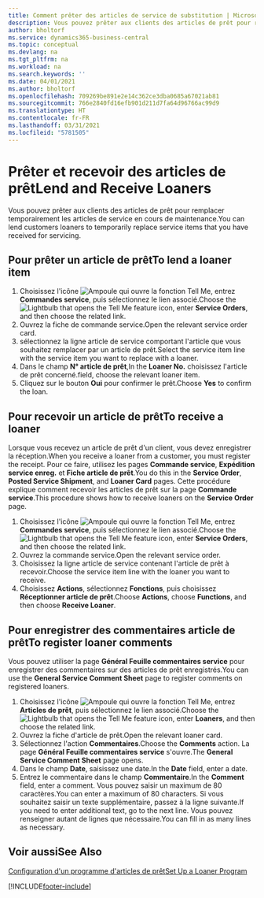 ```yaml
---
title: Comment prêter des articles de service de substitution | Microsoft Docs
description: Vous pouvez prêter aux clients des articles de prêt pour remplacer temporairement les articles de service en cours de maintenance.
author: bholtorf
ms.service: dynamics365-business-central
ms.topic: conceptual
ms.devlang: na
ms.tgt_pltfrm: na
ms.workload: na
ms.search.keywords: ''
ms.date: 04/01/2021
ms.author: bholtorf
ms.openlocfilehash: 709269be891e2e14c362ce3dba0685a67021ab81
ms.sourcegitcommit: 766e2840fd16efb901d211d7fa64d96766ac99d9
ms.translationtype: HT
ms.contentlocale: fr-FR
ms.lasthandoff: 03/31/2021
ms.locfileid: "5781505"
---
```

# <a name="lend-and-receive-loaners"></a><span data-ttu-id="a08d4-103">Prêter et recevoir des articles de prêt</span><span class="sxs-lookup"><span data-stu-id="a08d4-103">Lend and Receive Loaners</span></span>
<span data-ttu-id="a08d4-104">Vous pouvez prêter aux clients des articles de prêt pour remplacer temporairement les articles de service en cours de maintenance.</span><span class="sxs-lookup"><span data-stu-id="a08d4-104">You can lend customers loaners to temporarily replace service items that you have received for servicing.</span></span>  
  
## <a name="to-lend-a-loaner-item"></a><span data-ttu-id="a08d4-105">Pour prêter un article de prêt</span><span class="sxs-lookup"><span data-stu-id="a08d4-105">To lend a loaner item</span></span>    
1. <span data-ttu-id="a08d4-106">Choisissez l'icône ![Ampoule qui ouvre la fonction Tell Me](media/ui-search/search_small.png "Dites-moi ce que vous voulez faire"), entrez **Commandes service**, puis sélectionnez le lien associé.</span><span class="sxs-lookup"><span data-stu-id="a08d4-106">Choose the ![Lightbulb that opens the Tell Me feature](media/ui-search/search_small.png "Tell me what you want to do") icon, enter **Service Orders**, and then choose the related link.</span></span>  
2. <span data-ttu-id="a08d4-107">Ouvrez la fiche de commande service.</span><span class="sxs-lookup"><span data-stu-id="a08d4-107">Open the relevant service order card.</span></span>  
3. <span data-ttu-id="a08d4-108">sélectionnez la ligne article de service comportant l'article que vous souhaitez remplacer par un article de prêt.</span><span class="sxs-lookup"><span data-stu-id="a08d4-108">Select the service item line with the service item you want to replace with a loaner.</span></span>  
4. <span data-ttu-id="a08d4-109">Dans le champ **N° article de prêt**,</span><span class="sxs-lookup"><span data-stu-id="a08d4-109">In the **Loaner No.**</span></span> <span data-ttu-id="a08d4-110">choisissez l'article de prêt concerné.</span><span class="sxs-lookup"><span data-stu-id="a08d4-110">field, choose the relevant loaner item.</span></span>  
5. <span data-ttu-id="a08d4-111">Cliquez sur le bouton **Oui** pour confirmer le prêt.</span><span class="sxs-lookup"><span data-stu-id="a08d4-111">Choose **Yes** to confirm the loan.</span></span>  

## <a name="to-receive-a-loaner"></a><span data-ttu-id="a08d4-112">Pour recevoir un article de prêt</span><span class="sxs-lookup"><span data-stu-id="a08d4-112">To receive a loaner</span></span>  
<span data-ttu-id="a08d4-113">Lorsque vous recevez un article de prêt d'un client, vous devez enregistrer la réception.</span><span class="sxs-lookup"><span data-stu-id="a08d4-113">When you receive a loaner from a customer, you must register the receipt.</span></span> <span data-ttu-id="a08d4-114">Pour ce faire, utilisez les pages **Commande service**, **Expédition service enreg.** et **Fiche article de prêt**.</span><span class="sxs-lookup"><span data-stu-id="a08d4-114">You do this in the **Service Order**, **Posted Service Shipment**, and **Loaner Card** pages.</span></span> <span data-ttu-id="a08d4-115">Cette procédure explique comment recevoir les articles de prêt sur la page **Commande service**.</span><span class="sxs-lookup"><span data-stu-id="a08d4-115">This procedure shows how to receive loaners on the **Service Order** page.</span></span>  
  
1. <span data-ttu-id="a08d4-116">Choisissez l'icône ![Ampoule qui ouvre la fonction Tell Me](media/ui-search/search_small.png "Dites-moi ce que vous voulez faire"), entrez **Commandes service**, puis sélectionnez le lien associé.</span><span class="sxs-lookup"><span data-stu-id="a08d4-116">Choose the ![Lightbulb that opens the Tell Me feature](media/ui-search/search_small.png "Tell me what you want to do") icon, enter **Service Orders**, and then choose the related link.</span></span>  
2. <span data-ttu-id="a08d4-117">Ouvrez la commande service.</span><span class="sxs-lookup"><span data-stu-id="a08d4-117">Open the relevant service order.</span></span>  
3. <span data-ttu-id="a08d4-118">Choisissez la ligne article de service contenant l'article de prêt à recevoir.</span><span class="sxs-lookup"><span data-stu-id="a08d4-118">Choose the service item line with the loaner you want to receive.</span></span>  
4. <span data-ttu-id="a08d4-119">Choisissez **Actions**, sélectionnez **Fonctions**, puis choisissez **Réceptionner article de prêt**.</span><span class="sxs-lookup"><span data-stu-id="a08d4-119">Choose **Actions**, choose **Functions**, and then choose **Receive Loaner**.</span></span>  

## <a name="to-register-loaner-comments"></a><span data-ttu-id="a08d4-120">Pour enregistrer des commentaires article de prêt</span><span class="sxs-lookup"><span data-stu-id="a08d4-120">To register loaner comments</span></span>  
<span data-ttu-id="a08d4-121">Vous pouvez utiliser la page **Général Feuille commentaires service** pour enregistrer des commentaires sur des articles de prêt enregistrés.</span><span class="sxs-lookup"><span data-stu-id="a08d4-121">You can use the **General Service Comment Sheet** page to register comments on registered loaners.</span></span>  
  
1. <span data-ttu-id="a08d4-122">Choisissez l'icône ![Ampoule qui ouvre la fonction Tell Me](media/ui-search/search_small.png "Dites-moi ce que vous voulez faire"), entrez **Articles de prêt**, puis sélectionnez le lien associé.</span><span class="sxs-lookup"><span data-stu-id="a08d4-122">Choose the ![Lightbulb that opens the Tell Me feature](media/ui-search/search_small.png "Tell me what you want to do") icon, enter **Loaners**, and then choose the related link.</span></span>  
2. <span data-ttu-id="a08d4-123">Ouvrez la fiche d'article de prêt.</span><span class="sxs-lookup"><span data-stu-id="a08d4-123">Open the relevant loaner card.</span></span>  
3. <span data-ttu-id="a08d4-124">Sélectionnez l'action **Commentaires**.</span><span class="sxs-lookup"><span data-stu-id="a08d4-124">Choose the **Comments** action.</span></span> <span data-ttu-id="a08d4-125">La page **Général Feuille commentaires service** s'ouvre.</span><span class="sxs-lookup"><span data-stu-id="a08d4-125">The **General Service Comment Sheet** page opens.</span></span>  
4. <span data-ttu-id="a08d4-126">Dans le champ **Date**, saisissez une date.</span><span class="sxs-lookup"><span data-stu-id="a08d4-126">In the **Date** field, enter a date.</span></span>  
5. <span data-ttu-id="a08d4-127">Entrez le commentaire dans le champ **Commentaire**.</span><span class="sxs-lookup"><span data-stu-id="a08d4-127">In the **Comment** field, enter a comment.</span></span> <span data-ttu-id="a08d4-128">Vous pouvez saisir un maximum de 80 caractères.</span><span class="sxs-lookup"><span data-stu-id="a08d4-128">You can enter a maximum of 80 characters.</span></span> <span data-ttu-id="a08d4-129">Si vous souhaitez saisir un texte supplémentaire, passez à la ligne suivante.</span><span class="sxs-lookup"><span data-stu-id="a08d4-129">If you need to enter additional text, go to the next line.</span></span> <span data-ttu-id="a08d4-130">Vous pouvez renseigner autant de lignes que nécessaire.</span><span class="sxs-lookup"><span data-stu-id="a08d4-130">You can fill in as many lines as necessary.</span></span>  
  
## <a name="see-also"></a><span data-ttu-id="a08d4-131">Voir aussi</span><span class="sxs-lookup"><span data-stu-id="a08d4-131">See Also</span></span>  
[<span data-ttu-id="a08d4-132">Configuration d'un programme d'articles de prêt</span><span class="sxs-lookup"><span data-stu-id="a08d4-132">Set Up a Loaner Program</span></span>](service-how-setup-loaner-program.md)   


[!INCLUDE[footer-include](includes/footer-banner.md)]